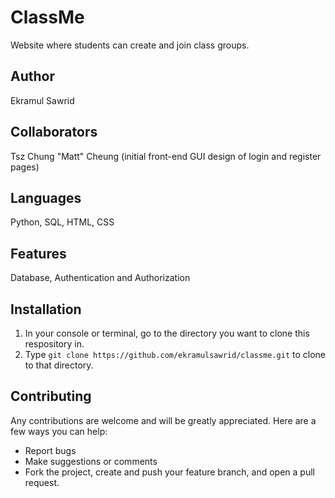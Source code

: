 # ClassMe

Website where students can create and join class groups.

## Author

Ekramul Sawrid

## Collaborators
Tsz Chung "Matt" Cheung (initial front-end GUI design of login and register pages)

## Languages

Python, SQL, HTML, CSS

## Features

Database, Authentication and Authorization

## Installation

1) In your console or terminal, go to the directory you want to clone this respository in.
2) Type `git clone https://github.com/ekramulsawrid/classme.git` to clone to that directory.

## Contributing

Any contributions are welcome and will be greatly appreciated. Here are a few ways you can help:

* Report bugs
* Make suggestions or comments
* Fork the project, create and push your feature branch, and open a pull request.
